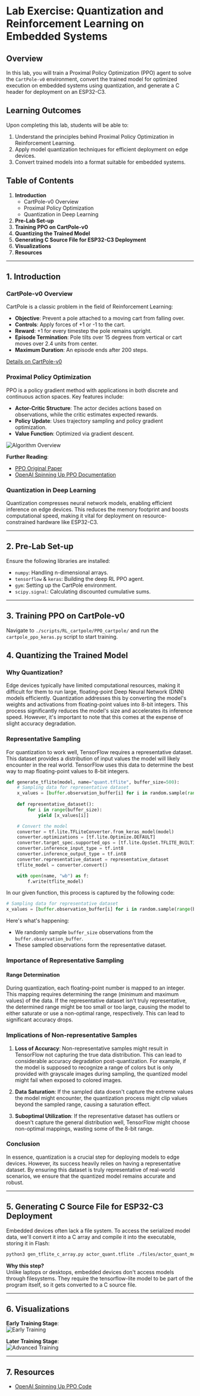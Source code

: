 # Lab Exercise: Quantization and Reinforcement Learning on Embedded Systems

## Overview
In this lab, you will train a Proximal Policy Optimization (PPO) agent to solve the `CartPole-v0` environment, convert the trained model for optimized execution on embedded systems using quantization, and generate a C header for deployment on an ESP32-C3.

## Learning Outcomes
Upon completing this lab, students will be able to:
1. Understand the principles behind Proximal Policy Optimization in Reinforcement Learning.
2. Apply model quantization techniques for efficient deployment on edge devices.
3. Convert trained models into a format suitable for embedded systems.

## Table of Contents
1. **Introduction**
    * CartPole-v0 Overview
    * Proximal Policy Optimization
    * Quantization in Deep Learning
2. **Pre-Lab Set-up**
3. **Training PPO on CartPole-v0**
4. **Quantizing the Trained Model**
5. **Generating C Source File for ESP32-C3 Deployment**
6. **Visualizations**
7. **Resources**

---

## 1. Introduction

### CartPole-v0 Overview
CartPole is a classic problem in the field of Reinforcement Learning:
- **Objective**: Prevent a pole attached to a moving cart from falling over.
- **Controls**: Apply forces of +1 or -1 to the cart.
- **Reward**: +1 for every timestep the pole remains upright.
- **Episode Termination**: Pole tilts over 15 degrees from vertical or cart moves over 2.4 units from center.
- **Maximum Duration**: An episode ends after 200 steps.
  
[Details on CartPole-v0](https://gymnasium.farama.org/environments/classic_control/cart_pole/)

### Proximal Policy Optimization
PPO is a policy gradient method with applications in both discrete and continuous action spaces. Key features include:
- **Actor-Critic Structure**: The actor decides actions based on observations, while the critic estimates expected rewards.
- **Policy Update**: Uses trajectory sampling and policy gradient optimization.
- **Value Function**: Optimized via gradient descent.
  
![Algorithm Overview](https://i.imgur.com/rd5tda1.png)

**Further Reading**:
- [PPO Original Paper](https://arxiv.org/pdf/1707.06347.pdf)
- [OpenAI Spinning Up PPO Documentation](https://spinningup.openai.com/en/latest/algorithms/ppo.html)

### Quantization in Deep Learning
Quantization compresses neural network models, enabling efficient inference on edge devices. This reduces the memory footprint and boosts computational speed, making it vital for deployment on resource-constrained hardware like ESP32-C3.

---

## 2. Pre-Lab Set-up

Ensure the following libraries are installed:
- `numpy`: Handling n-dimensional arrays.
- `tensorflow` & `keras`: Building the deep RL PPO agent.
- `gym`: Setting up the CartPole environment.
- `scipy.signal`: Calculating discounted cumulative sums.

---

## 3. Training PPO on CartPole-v0

Navigate to `./scripts/RL_cartpole/PPO_cartpole/` and run the `cartpole_ppo_keras.py` script to start training.


## 4. Quantizing the Trained Model

### Why Quantization?

Edge devices typically have limited computational resources, making it difficult for them to run large, floating-point Deep Neural Network (DNN) models efficiently. Quantization addresses this by converting the model's weights and activations from floating-point values into 8-bit integers. This process significantly reduces the model's size and accelerates its inference speed. However, it's important to note that this comes at the expense of slight accuracy degradation.

### Representative Sampling

For quantization to work well, TensorFlow requires a representative dataset. This dataset provides a distribution of input values the model will likely encounter in the real world. TensorFlow uses this data to determine the best way to map floating-point values to 8-bit integers.

```python
def generate_tflite(model, name="quant.tflite", buffer_size=500):
    # Sampling data for representative dataset
    x_values = [buffer.observation_buffer[i] for i in random.sample(range(buffer_size), buffer_size)]
    
    def representative_dataset():
        for i in range(buffer_size):
            yield [x_values[i]]

    # Convert the model
    converter = tf.lite.TFLiteConverter.from_keras_model(model)
    converter.optimizations = [tf.lite.Optimize.DEFAULT]
    converter.target_spec.supported_ops = [tf.lite.OpsSet.TFLITE_BUILTINS_INT8]
    converter.inference_input_type = tf.int8
    converter.inference_output_type = tf.int8
    converter.representative_dataset = representative_dataset
    tflite_model = converter.convert() 

    with open(name, "wb") as f:
        f.write(tflite_model)
```

In our given function, this process is captured by the following code:

```python
# Sampling data for representative dataset
x_values = [buffer.observation_buffer[i] for i in random.sample(range(buffer_size), buffer_size)]
```

Here's what's happening:

- We randomly sample `buffer_size` observations from the `buffer.observation_buffer`.
- These sampled observations form the representative dataset.

### Importance of Representative Sampling

#### Range Determination

During quantization, each floating-point number is mapped to an integer. This mapping requires determining the range (minimum and maximum values) of the data. If the representative dataset isn't truly representative, the determined range might be too small or too large, causing the model to either saturate or use a non-optimal range, respectively. This can lead to significant accuracy drops.

### Implications of Non-representative Samples

1. **Loss of Accuracy**: Non-representative samples might result in TensorFlow not capturing the true data distribution. This can lead to considerable accuracy degradation post-quantization. For example, if the model is supposed to recognize a range of colors but is only provided with grayscale images during sampling, the quantized model might fail when exposed to colored images.

2. **Data Saturation**: If the sampled data doesn't capture the extreme values the model might encounter, the quantization process might clip values beyond the sampled range, causing a saturation effect.

3. **Suboptimal Utilization**: If the representative dataset has outliers or doesn't capture the general distribution well, TensorFlow might choose non-optimal mappings, wasting some of the 8-bit range.

### Conclusion

In essence, quantization is a crucial step for deploying models to edge devices. However, its success heavily relies on having a representative dataset. By ensuring this dataset is truly representative of real-world scenarios, we ensure that the quantized model remains accurate and robust.


---

## 5. Generating C Source File for ESP32-C3 Deployment

Embedded devices often lack a file system. To access the serialized model data, we'll convert it into a C array and compile it into the executable, storing it in Flash:

```bash
python3 gen_tflite_c_array.py actor_quant.tflite ./files/actor_quant_model_data.cc
```

**Why this step?**  
Unlike laptops or desktops, embedded devices don't access models through filesystems. They require the tensorflow-lite model to be part of the program itself, so it gets converted to a C source file.

---

## 6. Visualizations

**Early Training Stage**:  
![Early Training](./img/cartpole_training.gif)

**Later Training Stage**:  
![Advanced Training](./img/cartpole_completed.gif)

---

## 7. Resources
- [OpenAI Spinning Up PPO Code](https://github.com/openai/spinningup/blob/master/spinup/algos/tf1/ppo/ppo.py)


